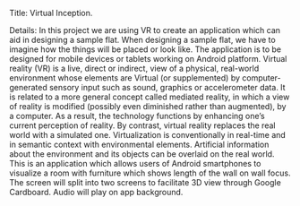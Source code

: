 Title: Virtual Inception.


Details: In this project we are using VR to create an application which can aid in designing a sample flat. When designing a sample flat, we have to imagine how the things will be placed or look like. The application is to be designed for mobile devices or tablets working on Android platform. Virtual reality (VR) is a live, direct or indirect, view of a physical, real-world environment whose elements are Virtual (or supplemented) by computer-generated sensory input such as sound, graphics or accelerometer data. It is related to a more general concept called mediated reality, in which a view of reality is modified (possibly even diminished rather than augmented), by a computer. As a result, the technology functions by enhancing one’s current perception of reality. By contrast, virtual reality replaces the real world with a simulated one. Virtualization is conventionally in real-time and in semantic context with environmental elements. Artificial information about the environment and its objects can be overlaid on the real world. This is an application which allows users of Android smartphones to visualize a room with furniture which shows length of the wall on wall focus. The screen will split into two screens to facilitate 3D view through Google Cardboard. Audio will play on app background.
